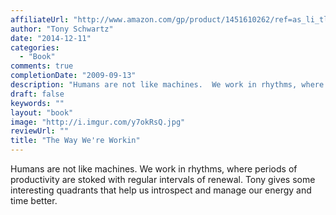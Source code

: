 ```yaml
---
affiliateUrl: "http://www.amazon.com/gp/product/1451610262/ref=as_li_tl?ie=UTF8&camp=1789&creative=390957&creativeASIN=1451610262&linkCode=as2&tag=jaktre-20&linkId=RB2WJPS7ZV5IKUC2"
author: "Tony Schwartz"
date: "2014-12-11"
categories:
  - "Book"
comments: true
completionDate: "2009-09-13"
description: "Humans are not like machines.  We work in rhythms, where periods of productivity are stoked with regular intervals of renewal.  Tony gives some intere"
draft: false
keywords: ""
layout: "book"
image: "http://i.imgur.com/y7okRsQ.jpg"
reviewUrl: ""
title: "The Way We're Workin"
---
```


Humans are not like machines.  We work in rhythms, where periods of productivity are stoked with regular intervals of renewal.  Tony gives some interesting quadrants that help us introspect and manage our energy and time better.
